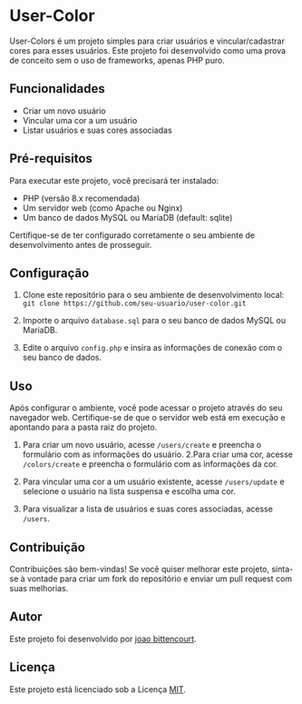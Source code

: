 # User-Color

User-Colors é um projeto simples para criar usuários e vincular/cadastrar cores para esses usuários. Este projeto foi desenvolvido como uma prova de conceito sem o uso de frameworks, apenas PHP puro.

## Funcionalidades

- Criar um novo usuário
- Vincular uma cor a um usuário
- Listar usuários e suas cores associadas

## Pré-requisitos

Para executar este projeto, você precisará ter instalado:
- PHP (versão 8.x recomendada)
- Um servidor web (como Apache ou Nginx)
- Um banco de dados MySQL ou MariaDB (default: sqlite)

Certifique-se de ter configurado corretamente o seu ambiente de desenvolvimento antes de prosseguir.

## Configuração

1. Clone este repositório para o seu ambiente de desenvolvimento local:
   `git clone https://github.com/seu-usuario/user-color.git`
2. Importe o arquivo `database.sql` para o seu banco de dados MySQL ou MariaDB.

3. Edite o arquivo `config.php` e insira as informações de conexão com o seu banco de dados.

## Uso

Após configurar o ambiente, você pode acessar o projeto através do seu navegador web. Certifique-se de que o servidor web está em execução e apontando para a pasta raiz do projeto.

1. Para criar um novo usuário, acesse `/users/create` e preencha o formulário com as informações do usuário.
2.Para criar uma cor, acesse `/colors/create` e preencha o formulário com as informações da cor.

3. Para vincular uma cor a um usuário existente, acesse `/users/update` e selecione o usuário na lista suspensa e escolha uma cor.

4. Para visualizar a lista de usuários e suas cores associadas, acesse `/users`.

## Contribuição

Contribuições são bem-vindas! Se você quiser melhorar este projeto, sinta-se à vontade para criar um fork do repositório e enviar um pull request com suas melhorias.

## Autor

Este projeto foi desenvolvido por [joao bittencourt](https://github.com/Joao-Bittencourt).

## Licença

Este projeto está licenciado sob a Licença [MIT](https://opensource.org/licenses/MIT).

